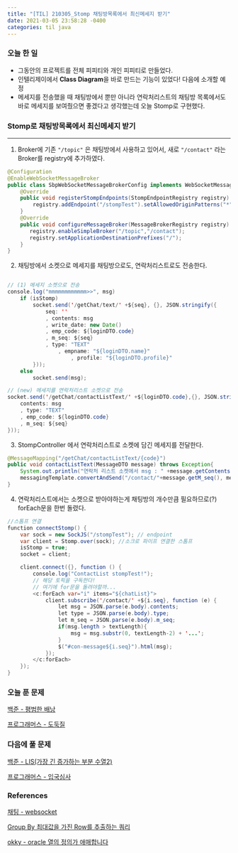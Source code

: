 ```yaml
---
title: "[TIL] 210305_Stomp 채팅방목록에서 최신메세지 받기"
date: 2021-03-05 23:58:28 -0400
categories: til java
---
```


### 오늘 한 일

- 그동안의 프로젝트를 전체 피피티와 개인 피피티로 만들었다.
- 인텔리제이에서 **Class Diagram**을 바로 만드는 기능이 있었다! 다음에 소개할 예정
- 메세지를 전송했을 때 채팅방에서 뿐만 아니라 연락처리스트의 채팅방 목록에서도 바로 메세지를 보여줬으면 좋겠다고 생각했는데 오늘 Stomp로 구현했다.



### Stomp로 채팅방목록에서 최신메세지 받기

---

1. Broker에 기존 `"/topic"` 은 채팅방에서 사용하고 있어서, 새로 `"/contact"` 라는 Broker를  registry에 추가하였다.

```java
@Configuration
@EnableWebSocketMessageBroker
public class SbpWebSocketMessageBrokerConfig implements WebSocketMessageBrokerConfigurer {
	@Override
	public void registerStompEndpoints(StompEndpointRegistry registry) {
        registry.addEndpoint("/stompTest").setAllowedOriginPatterns("*").withSockJS();
    }
	@Override
    public void configureMessageBroker(MessageBrokerRegistry registry) {
	   registry.enableSimpleBroker("/topic","/contact");
       registry.setApplicationDestinationPrefixes("/");
    }
}
```

2. 채팅방에서 소켓으로 메세지를 채팅방으로도, 연락처리스트로도 전송한다.

```java

// (1) 메세지 소켓으로 전송
console.log("mmmmmmmmmmmm>>", msg)
    if (isStomp)
        socket.send('/getChat/text/' +${seq}, {}, JSON.stringify({
            seq: ''
            , contents: msg
            , write_date: new Date()
            , emp_code: ${loginDTO.code}
            , m_seq: ${seq}
            , type: "TEXT"
                , empname: "${loginDTO.name}"
                    , profile: "${loginDTO.profile}"
        }));
    else
        socket.send(msg);

// (new) 메세지를 연락처리스트 소켓으로 전송
socket.send('/getChat/contactListText/' +${loginDTO.code},{}, JSON.stringify({
    contents: msg
    , type: "TEXT"
    , emp_code: ${loginDTO.code}
    , m_seq: ${seq}
}));
```

3. StompController 에서 연락처리스트로 소켓에 담긴 메세지를 전달한다.

```java
@MessageMapping("/getChat/contactListText/{code}")
public void contactListText(MessageDTO message) throws Exception{
    System.out.println("연락처 리스트 소켓에서 msg : " +message.getContents());
    messagingTemplate.convertAndSend("/contact/"+message.getM_seq(), message);
}
```

4. 연락처리스트에서는 소켓으로 받아야하는게 채팅방의 개수만큼 필요하므로(?) forEach문을 한번 돌렸다.

```java
//스톰프 연결
function connectStomp() {
    var sock = new SockJS("/stompTest"); // endpoint
    var client = Stomp.over(sock); //소크로 파이프 연결한 스톰프
    isStomp = true;
    socket = client;

    client.connect({}, function () {
        console.log("ContactList stompTest!");
        // 해당 토픽을 구독한다!
        // 여기에 for문을 돌려야할까...
        <c:forEach var="i" items="${chatList}">
            client.subscribe('/contact/' +${i.seq}, function (e) {
                let msg = JSON.parse(e.body).contents;
                let type = JSON.parse(e.body).type;
                let m_seq = JSON.parse(e.body).m_seq;
                if(msg.length > textLength){
                    msg = msg.substr(0, textLength-2) + '...';
                }
                $("#con-message${i.seq}").html(msg);
            });
        </c:forEach>
    });
}
```



### 오늘 푼 문제

[백준 - 평범한 배낭](https://www.acmicpc.net/problem/12865)

[프로그래머스 - 도둑질](https://programmers.co.kr/learn/courses/30/lessons/42897)

### 다음에 풀 문제

[백준 - LIS(가장 긴 증가하는 부분 수열2)](https://www.acmicpc.net/problem/12015)

[프로그래머스 - 입국심사](https://programmers.co.kr/learn/courses/30/lessons/43238)

### References

[채팅 - websocket](https://rmcodestar.github.io/websocket/2019/02/11/spring-websocket/)

[Group By 최대값을 가진 Row를 추출하는 쿼리](https://helloino.tistory.com/120)

[okky - oracle 열의 정의가 애매합니다](https://okky.kr/article/300931?note=1000506)